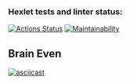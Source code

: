 ### Hexlet tests and linter status:
[![Actions Status](https://github.com/Suvorov-m/frontend-project-lvl1/workflows/hexlet-check/badge.svg)](https://github.com/Suvorov-m/frontend-project-lvl1/actions)
[![Maintainability](https://api.codeclimate.com/v1/badges/a99a88d28ad37a79dbf6/maintainability)](https://codeclimate.com/github/codeclimate/codeclimate/maintainability)

## Brain Even
[![asciicast](https://asciinema.org/a/504247.svg)](https://asciinema.org/a/504247)
